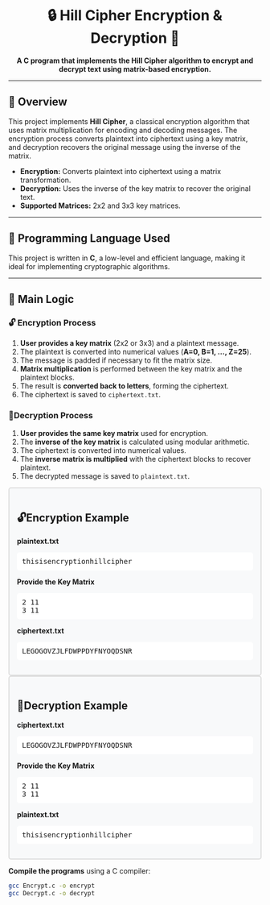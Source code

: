 <h1 align="center">🔒 Hill Cipher Encryption & Decryption 🔐</h1>

<p align="center">
  <strong>A C program that implements the Hill Cipher algorithm to encrypt and decrypt text using matrix-based encryption.</strong>
</p>

---

## 📌 Overview

This project implements **Hill Cipher**, a classical encryption algorithm that uses matrix multiplication for encoding and decoding messages. The encryption process converts plaintext into ciphertext using a key matrix, and decryption recovers the original message using the inverse of the matrix.

- **Encryption:** Converts plaintext into ciphertext using a matrix transformation.
- **Decryption:** Uses the inverse of the key matrix to recover the original text.
- **Supported Matrices:** 2x2 and 3x3 key matrices.

---

## 🚀 Programming Language Used

This project is written in **C**, a low-level and efficient language, making it ideal for implementing cryptographic algorithms.

---

## 🔑 Main Logic

### 🔓 Encryption Process
1. **User provides a key matrix** (2x2 or 3x3) and a plaintext message.
2. The plaintext is converted into numerical values (**A=0, B=1, ..., Z=25**).
3. The message is padded if necessary to fit the matrix size.
4. **Matrix multiplication** is performed between the key matrix and the plaintext blocks.
5. The result is **converted back to letters**, forming the ciphertext.
6. The ciphertext is saved to `ciphertext.txt`.

### 🔐Decryption Process
1. **User provides the same key matrix** used for encryption.
2. The **inverse of the key matrix** is calculated using modular arithmetic.
3. The ciphertext is converted into numerical values.
4. The **inverse matrix is multiplied** with the ciphertext blocks to recover plaintext.
5. The decrypted message is saved to `plaintext.txt`.
   
<div style="border: 2px solid #ddd; padding: 15px; border-radius: 5px; background: #f8f9fa;">
  <h2>🔓Encryption Example</h2>

  <strong>plaintext.txt</strong>
  <pre style="background:#fff;padding:10px;border-radius:5px;">thisisencryptionhillcipher</pre>

  <strong>Provide the Key Matrix</strong>
  <pre style="background:#fff;padding:10px;border-radius:5px;">2 11<br>3 11</pre>

  <strong>ciphertext.txt</strong>
  <pre style="background:#fff;padding:10px;border-radius:5px;">LEGOGOVZJLFDWPPDYFNYOQDSNR</pre>
</div>

<div style="border: 2px solid #ddd; padding: 15px; border-radius: 5px; background: #f8f9fa;">
  <h2>🔐Decryption Example</h2>

  <strong>ciphertext.txt</strong>
  <pre style="background:#fff;padding:10px;border-radius:5px;">LEGOGOVZJLFDWPPDYFNYOQDSNR</pre>

  <strong>Provide the Key Matrix</strong>
  <pre style="background:#fff;padding:10px;border-radius:5px;">2 11<br>3 11</pre>

  <strong>plaintext.txt</strong>
  <pre style="background:#fff;padding:10px;border-radius:5px;">thisisencryptionhillcipher</pre>
</div>

**Compile the programs** using a C compiler:
   ```bash
   gcc Encrypt.c -o encrypt
   gcc Decrypt.c -o decrypt

